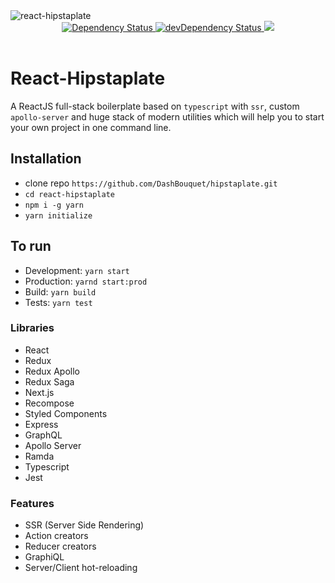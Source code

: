 <img src="http://www.vectorgraphit.com/wp-content/uploads/2013/11/moustache_09.jpg" align="center" alt="react-hipstaplate" />

<br />

<div align="center">
  <!-- Dependency Status -->
  <a href="https://david-dm.org/DashBouquet/react-hipstaplate">
    <img src="https://david-dm.org/DashBouquet/react-hipstaplate.svg" alt="Dependency Status" />
  </a>  
  <!-- devDependency Status -->
  <a href="https://david-dm.org/DashBouquet/react-hipstaplate#info=devDependencies">
    <img src="https://david-dm.org/DashBouquet/react-hipstaplate/dev-status.svg" alt="devDependency Status" />
  </a>
  <!-- License -->
  <a href="https://github.com/DashBouquet/react-hipstaplate/blob/master/LICENSE">
    <img src="https://img.shields.io/github/license/mashape/apistatus.svg" apl="react-hipstaplate license" />
  </a>  
</div>

<br />

# React-Hipstaplate
A ReactJS full-stack boilerplate based on `typescript` with `ssr`, custom `apollo-server` and huge stack of modern utilities which will help you to start your own project in one command line.

## Installation
- clone repo `https://github.com/DashBouquet/hipstaplate.git`
- `cd react-hipstaplate`
- `npm i -g yarn`
- `yarn initialize`

## To run

- Development: `yarn start`
- Production: `yarnd start:prod`
- Build: `yarn build`
- Tests: `yarn test`

### Libraries

- React
- Redux
- Redux Apollo
- Redux Saga
- Next.js
- Recompose
- Styled Components
- Express
- GraphQL
- Apollo Server
- Ramda
- Typescript
- Jest

### Features

- SSR (Server Side Rendering)
- Action creators
- Reducer creators
- GraphiQL
- Server/Client hot-reloading
